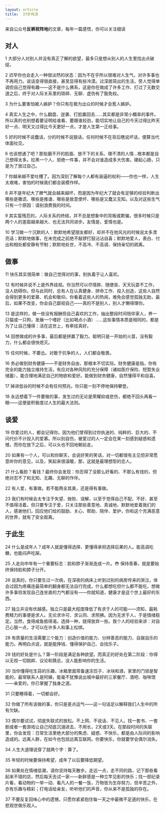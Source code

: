 ```yaml
---
layout: article
title:  37岁鸡汤
---
```


来自公众号**反裤衩阵地**的文章，每年一篇感悟，你可以关注细读

## 对人

1 大部分人对别人并没有真正了解的欲望，最多只是想从别人的人生里找出点破绽。

2 迟早你也会走入一种很淡然的状态：因为不在乎所以很难对人生气，对许多事也不再用力。说话变得很直接，甚至显得有些冷漠。过深居简出的生活，旁人觉得单调但自己觉得有趣——这不是什么佛系，这是你在做成了许多工作、打过了无数交道之后，终于对人际关系里的琐碎、无聊、虚伪有了豁免权。

3 为什么要害怕被人嫉妒？你只有在极为出众的时候才会惹人嫉妒。

4 真实人生之中，什么翻盘、逆袭、打脸赢回去……其实都是非常小概率的事件。所以真的也别想着要证明给谁看、要跟谁较劲，能切实地让自己的今天过得比昨天好一点、明天又过得比今天更好一点，才是人生第一正经事。

5 好的时候不说蠢话，分的时候不说狠话，任何时候不在背后瞎说坏话，便算当代体面社交。 

6 也该想通了吧？那些磨不开的脸面、放不下的关系、理不清的人情…根本都是自己想得太多。拉黑一个人、拒绝一件事，并不会对谁造成多大伤害。硬起心肠，只是为了放过自己。   

7 你越来越不爱吐槽了。因为深刻了解每个人都有装逼的权利——你也一样，人生太艰难，害怕的时候我们都会装模作样。

8 并不是年纪大了脾气就会越来越坏，而是因为年纪大了就会有足够的经验判断出哪些是撒谎、哪些是推诿、哪些是故意使坏、哪些是又蠢又无知。以及对这些生气只有一个原因：请别浪费我的时间。

9 其实蛮残忍的，人际关系的终结，并不总是想象中的背叛或欺骗，很多时候只是两个人的差距越来越大、也无法共同进步。友情是，爱情也是。

10 学习做一个沉默的人：默默地希望朋友都好，却并不在他风光的时候说太多漂亮话；默默地做事，在未完成之前绝不敲锣打鼓沾沾自喜；默默地爱人，表白、付出和相处都安静有节制；默默地处世，不高冷、不高调、保持亲切的疏离。



## 做事

11 快乐其实很简单：做自己觉得对的事，别执着于让人喜欢。

12 有时候并说不上是外界歧视。你当然可以尽情胖、随便丧、天天玩耍不工作，没人妨碍你。但与此同时，总有人在认真健身、拼命工作、投入创造，这些人自然会得到更多的爱慕、机会和敬仰。你看着这些人的热闹，难免会感觉孤独无助，最后，如果不改变，你会自己鄙视自己——真的不是别人，别人才懒得理你。

13 是这样的，做一些没有报酬但自己喜欢的工作，抽出整段时间陪伴家人，养一只猫或一只狗，发展一个嗜好（比如喝点小酒）……这些事情本质是相同的，都是为了让自己懂得：活在这世上，有牵挂真好。

14 回想做成的许多事，最后都是拼赢了毅力。聪明只是一开始的火苗，没有毅力，什么都会很快熄灭。

15 任何时候，不要怂。对敢于抗争的人，人们都会敬畏。

16 务必做到财务健康——不是财务自由，那根本不切实际。财务健康是指，你有完全的能力独立维持生活，有应对各种风险的充分保障（诸如医疗保险、短暂失业储蓄），能合理地满足自己的物欲和爱好。能做到财务健康，自然懂得平和自喜。 

17 掉进低谷的时候不会有任何预兆，你只能一刻不停地保持攀登。

18 永远想着下一件要做的事，发生过的无论是荣耀抑或悲伤，都绝不回头再看一眼——这便是积极度过人生的最大法则。



## 谈爱

19 你爱过的人，都会记得你。因为他们曾得到过你执迷的、纯粹的、巨大的、不问代价不计投入的爱慕。所以别自伤，被爱过的人一定会在某一刻感到疑惑和遗憾，而你在放下之后，可以头也不回地朝前走。 

20 如果有一个人，可以和你聊天，会说好笑的笑话，对一切都很有主见但非常愿意听你的意见，以及，笑起来很温暖，那，这就是最理想型的恋人。 

21 什么看脸？看钱？最终你会发现：你忍得了没那么好看的、不那么有钱的，但绝对忍不了和无知、无趣、无聊的作伴。

22 有人爱，有事做。若不能两全其美，还是得有事做。

23 我们有时候会太专注于失望、挫败、误解，以至于觉得自己不配、不好、甚至不值得活着。但只要专注于爱，只关注那些善意地、真诚地、默默地爱着我们的人，感谢他们，回应他们给的鼓励、关心、帮助、陪伴、爱护，你和这个充满恶意的世界，就有了安全距离。


## 于此生

24 什么是成年人？成年人就是懂得选择、更懂得承担选择后果的人。能高调吃糖，也能闷声吃屎。

25 人走向中年有一个重要标志：脸和脖子渐渐连成一片。😳 保持青春，就是要始终保持脸和脖子分开。 

26 说真的，你只要生过一次病，在深夜的病床上听到过别的病房传来的哭泣，体会过因为疼痛连最简单的翻身都无法自行完成，什么都想吃但什么都不能吃，想做许多事但发现自己连坐直的力气都没有——你就知道，健康才是这个世上最好的东西。 

27 独立并没有优越感。独立只是最大程度降低了有求于人的可能——须知，最耗费精力的事便是求人。无论求许可、求认同、求照拂。因为无求于人，于是情绪稳定。当然，食得咸鱼抵得渴。选择一种，就得放弃一些。我个人的经验来讲：对自己心狠一点，才可以在许多人和事上松绑。

28 有质量的生活需要三个能力：创造价值的能力、分辨善恶的能力、自娱自乐的能力。再明白点说，就是能挣钱、懂得保护自己、会找乐子。 

29 钱的好处是什么？第一阶段是满足各种欲望。而真正的好处在第二阶段：你得以无视一切挑衅、议论和猜忌，没人能影响你的生活。

30 当你懂得吃生蒜的乐趣，冰箱里面常备速冻饺子、冰块和酒，家里的门锁是智能的，最常联系人是阿姨，能毫不犹豫说出城中最好的三家餐厅、酒吧、咖啡馆——亲爱的，你已掌握了独身之道。 

31 只要睡得着，一切都会好。

32 你做了所有该做的事，你只是差点运气——这一句话足以解释我们人生中的所有欠缺。

33 偶尔要试试，彻底失联式的放松。不上网、不说话、不见人。找一套书、一套剧或者一套游戏让自己彻底沉溺进去，不用长，2天或3天。在那段时间的失联里，你会发现：日常生活里绝大部分的焦虑、疑惑、不快乐，都是由人际间的影响造成的。远离人群，在如今也包括远离互联网。你要快乐，你就要学会偶尔消失。 

34 人生大道理说穿了就两个字：算了。 

35 年轻的时候要保持希望，成年了以后要降低期望。

36 如果处在情绪低潮，请你坚持每天散步。走远一点，走不同的路，记下那些看起来不错的店，然后每天去试一家——新鲜感是一种立竿见影的快乐；找一部纪录片看，看动物的一举一动、看凡人的一餐一饭，万物皆为生存努力，但辛苦之外，亦有乐趣与精彩；打电话给亲友，听听他们的声音，你从来不是孤独的存在。 

37 不要反复回味心中的遗憾，只愿你紧紧抱住每一天之中最微不足道的快乐，在悲观世做乐观人。


